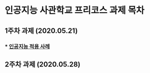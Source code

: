 # 인공지능 사관학교 프리코스 과제 목차

## 1주차 과제 (2020.05.21)

### * [인공지능 적용 사례](https://github.com/kim-sangha/AI-school/blob/master/1%EC%A3%BC%EC%B0%A8_%EA%B3%BC%EC%A0%9C.ipynb) 

## 2주차 과제 (2020.05.28)
